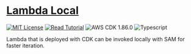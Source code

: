 # [Lambda Local](https://apoorv.blog/posts/invoke-cdk-lambda-locally-with-sam.html)

[![MIT License](https://badgen.now.sh/badge/License/MIT/blue)](https://github.com/apoorvmote/cdk-examples/blob/master/License.md)
[![Read Tutorial](https://badgen.now.sh/badge/Read/Tutorial/purple)](https://apoorv.blog/posts/invoke-cdk-lambda-locally-with-sam.html)
![AWS CDK 1.86.0](https://badgen.net/badge/aws-cdk/1.86.0/yellow)
![Typescript](https://badgen.net/badge/icon/typescript?icon=typescript&label)

Lambda that is deployed with CDK can be invoked locally with SAM for faster iteration.